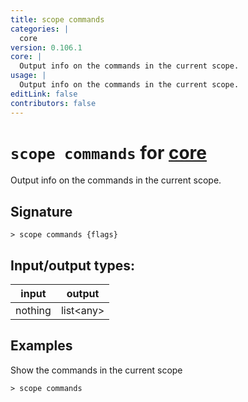 ```yaml
---
title: scope commands
categories: |
  core
version: 0.106.1
core: |
  Output info on the commands in the current scope.
usage: |
  Output info on the commands in the current scope.
editLink: false
contributors: false
---
```

<!-- This file is automatically generated. Please edit the command in https://github.com/nushell/nushell instead. -->

# `scope commands` for [core](/commands/categories/core.md)

<div class='command-title'>Output info on the commands in the current scope.</div>

## Signature

```> scope commands {flags} ```


## Input/output types:

| input   | output    |
| ------- | --------- |
| nothing | list&lt;any&gt; |
## Examples

Show the commands in the current scope
```nu
> scope commands

```
